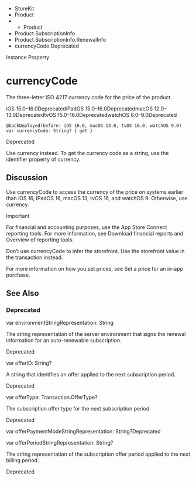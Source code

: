 

- StoreKit
- Product
- 
  - Product
- Product.SubscriptionInfo
- Product.SubscriptionInfo.RenewalInfo
-  currencyCode Deprecated

Instance Property

# currencyCode

The three-letter ISO 4217 currency code for the price of the product.

iOS 15.0–16.0DeprecatediPadOS 15.0–16.0DeprecatedmacOS 12.0–13.0DeprecatedtvOS 15.0–16.0DeprecatedwatchOS 8.0–9.0Deprecated

``` source
@backDeployed(before: iOS 16.0, macOS 13.0, tvOS 16.0, watchOS 9.0)
var currencyCode: String? { get }
```

Deprecated

Use currency instead. To get the currency code as a string, use the identifier property of currency.

## Discussion

Use currencyCode to access the currency of the price on systems earlier than iOS 16, iPadOS 16, macOS 13, tvOS 16, and watchOS 9. Otherwise, use currency.

Important

For financial and accounting purposes, use the App Store Connect reporting tools. For more information, see Download financial reports and Overview of reporting tools.

Don’t use currencyCode to infer the storefront. Use the storefront value in the transaction instead.

For more information on how you set prices, see Set a price for an in-app purchase.

## See Also

### Deprecated

var environmentStringRepresentation: String

The string representation of the server environment that signs the renewal information for an auto-renewable subscription.

Deprecated

var offerID: String?

A string that identifies an offer applied to the next subscription period.

Deprecated

var offerType: Transaction.OfferType?

The subscription offer type for the next subscription period.

Deprecated

var offerPaymentModeStringRepresentation: String?Deprecated

var offerPeriodStringRepresentation: String?

The string representation of the subscription offer period applied to the next billing period.

Deprecated

